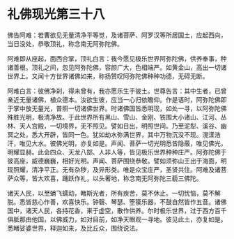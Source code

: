 # 礼佛现光第三十八
佛告阿难：若曹欲见无量清净平等觉，及诸菩萨、阿罗汉等所居国土，应起西向，当日没处，恭敬顶礼，称念南无阿弥陀佛。

阿难即从座起，面西合掌，顶礼白言：我今愿见极乐世界阿弥陀佛，供养奉事，种诸善根。顶礼之间，忽见阿弥陀佛，容颜广大，色相端严。如黄金山，高出一切诸世界上。又闻十方世界诸佛如来，称扬赞叹阿弥陀佛种种功德，无碍无断。

阿难白言：彼佛净刹，得未曾有，我亦愿乐生于彼土。世尊告言：其中生者，已曾亲近无量诸佛，植众德本。汝欲生彼，应当一心归依瞻仰。作是语时，阿弥陀佛即于掌中放无量光，普照一切诸佛世界。时诸佛国皆悉明现，如处一寻，以阿弥陀佛殊胜光明，极清净故。于此世界所有黑山、雪山、金刚、铁围大小诸山、江河、丛林、天人宫殿，一切境界，无不照见。譬如日出，明照世间。乃至泥犁、溪谷、幽冥之处，悉大开辟，皆同一色。犹如劫水弥满世界，其中万物沉没不现。滉漾浩汗，唯见大水。彼佛光明，亦复如是。声闻、菩萨一切光明悉皆隐蔽，唯见佛光，明耀显赫。此会四众、天龙八部、人非人等，皆见极乐世界种种庄严。阿弥陀佛于彼高座，威德巍巍，相好光明。声闻、菩萨围绕恭敬。譬如须弥山王出于海面，明现照耀，清净平正。无有杂秽，及异形类。唯是众宝庄严，圣贤共住。阿难及诸菩萨众等，皆大欢喜，踊跃作礼，以头著地，称念南无阿弥陀三藐三佛陀。

诸天人民，以至蜎飞蠕动，睹斯光者，所有疾苦，莫不休止。一切忧恼，莫不解脱。悉皆慈心作善，欢喜快乐。钟磬、琴瑟、箜篌乐器，不鼓自然皆作五音。诸佛国中，诸天人民，各持花香，来于虚空，散作供养。尔时极乐世界，过于西方百千俱胝那由他国，以佛威力，如对目前，如净天眼观一寻地。彼见此土，亦复如是。悉睹娑婆世界，释迦如来，及比丘众，围绕说法。
